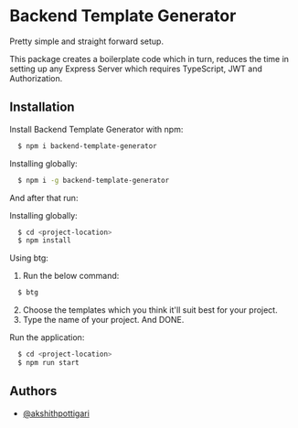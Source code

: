 # Backend Template Generator


Pretty simple and straight forward setup.

This package creates a boilerplate code which in turn, reduces the time in setting up any Express Server which requires TypeScript, JWT and Authorization.
## Installation

Install Backend Template Generator with npm:

```bash
  $ npm i backend-template-generator
```

Installing globally:
```bash
  $ npm i -g backend-template-generator
```

And after that run:

Installing globally:
```bash
  $ cd <project-location>
  $ npm install
```

Using btg:

1. Run the below command:
```bash
  $ btg
```

2. Choose the templates which you think it'll suit best for your project.
3. Type the name of your project. And DONE.



Run the application:
```bash
  $ cd <project-location>
  $ npm run start
```
    
## Authors

- [@akshithpottigari](https://www.github.com/akshithpottigari)


